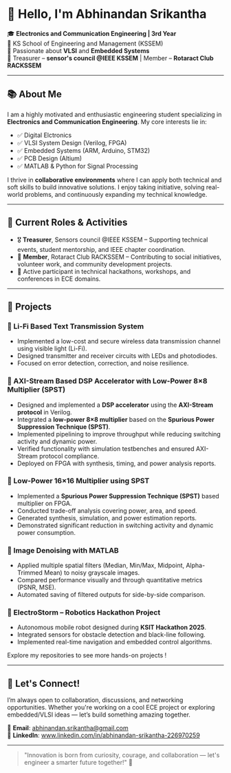 # 👋 Hello, I'm Abhinandan Srikantha

🎓 **Electronics and Communication Engineering | 3rd Year**  
🏫 KS School of Engineering and Management (KSSEM)  
🔧 Passionate about **VLSI** and **Embedded Systems**  
👥 Treasurer – **sensor's council @IEEE KSSEM** | Member – **Rotaract Club RACKSSEM**

---

## 📚 About Me

I am a highly motivated and enthusiastic engineering student specializing in **Electronics and Communication Engineering**. My core interests lie in:

- ✅ Digital Elctronics 
- ✅ VLSI System Design (Verilog, FPGA)  
- ✅ Embedded Systems (ARM,  Arduino, STM32)  
- ✅ PCB Design (Altium)  
- ✅ MATLAB & Python for Signal Processing  

I thrive in **collaborative environments** where I can apply both technical and soft skills to build innovative solutions. I enjoy taking initiative, solving real-world problems, and continuously expanding my technical knowledge.

---

## 💼 Current Roles & Activities

- 🎖 **Treasurer**, Sensors council @IEEE KSSEM – Supporting technical events, student mentorship, and IEEE chapter coordination.
- 🤝 **Member**, Rotaract Club RACKSSEM – Contributing to social initiatives, volunteer work, and community development projects.
- 🧠 Active participant in technical hackathons, workshops, and conferences in ECE domains.

---

## 🚀 Projects

### 🔹 Li-Fi Based Text Transmission System
- Implemented a low-cost and secure wireless data transmission channel using visible light (Li-Fi).
- Designed transmitter and receiver circuits with LEDs and photodiodes.
- Focused on error detection, correction, and noise resilience.

### 🔹 AXI-Stream Based DSP Accelerator with Low-Power 8×8 Multiplier (SPST)
- Designed and implemented a **DSP accelerator** using the **AXI-Stream protocol** in Verilog.  
- Integrated a **low-power 8×8 multiplier** based on the **Spurious Power Suppression Technique (SPST)**.  
- Implemented pipelining to improve throughput while reducing switching activity and dynamic power.  
- Verified functionality with simulation testbenches and ensured AXI-Stream protocol compliance.  
- Deployed on FPGA with synthesis, timing, and power analysis reports.

### 🔹 Low-Power 16×16 Multiplier using SPST
- Implemented a **Spurious Power Suppression Technique (SPST)** based multiplier on FPGA.  
- Conducted trade-off analysis covering power, area, and speed.  
- Generated synthesis, simulation, and power estimation reports.  
- Demonstrated significant reduction in switching activity and dynamic power consumption.

### 🔹 Image Denoising with MATLAB
- Applied multiple spatial filters (Median, Min/Max, Midpoint, Alpha-Trimmed Mean) to noisy grayscale images.  
- Compared performance visually and through quantitative metrics (PSNR, MSE).  
- Automated saving of filtered outputs for side-by-side comparison.

### 🔹 ElectroStorm – Robotics Hackathon Project
- Autonomous mobile robot designed during **KSIT Hackathon 2025**.  
- Integrated sensors for obstacle detection and black-line following.  
- Implemented real-time navigation and embedded control algorithms.


Explore my repositories to see more hands-on projects !

---

## 🤝 Let's Connect!

I’m always open to collaboration, discussions, and networking opportunities. Whether you're working on a cool ECE project or exploring embedded/VLSI ideas — let’s build something amazing together.

📧 **Email**: abhinandan.srikantha@gmail.com  
🔗 **LinkedIn**: www.linkedin.com/in/abhinandan-srikantha-226970259  


---

> "Innovation is born from curiosity, courage, and collaboration — let's engineer a smarter future together!" 🚀
